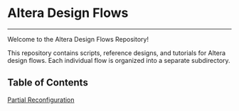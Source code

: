 # Altera Design Flows

----------

Welcome to the Altera Design Flows Repository!

This repository contains scripts, reference designs, and tutorials for Altera design flows. Each individual flow is organized into a separate subdirectory.

## Table of Contents

[Partial Reconfiguration](partial_reconfig/)

